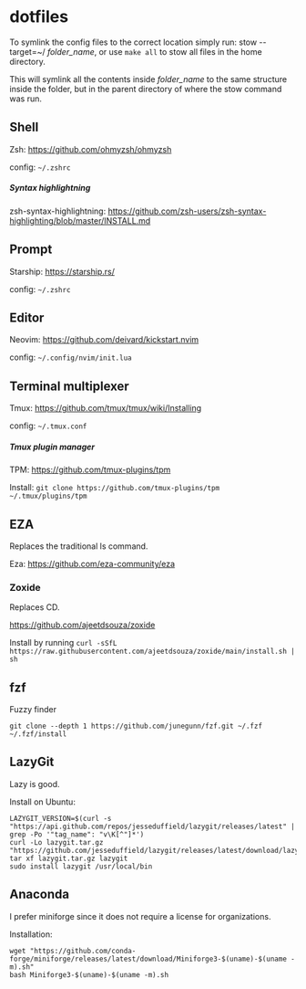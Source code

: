 # dotfiles

To symlink the config files to the correct location simply run: stow --target=~/ _folder\_name_, or use `make all` to stow all files in the home directory.
  
This will symlink all the contents inside _folder\_name_ to the same structure
inside the folder, but in the parent directory of where the stow command was run.

## Shell

Zsh: <https://github.com/ohmyzsh/ohmyzsh>

config: `~/.zshrc`

##### Syntax highlightning

zsh-syntax-highlightning: <https://github.com/zsh-users/zsh-syntax-highlighting/blob/master/INSTALL.md>

## Prompt

Starship: <https://starship.rs/>

config: `~/.zshrc`

## Editor

Neovim: <https://github.com/deivard/kickstart.nvim>

config: `~/.config/nvim/init.lua`

## Terminal multiplexer

Tmux: <https://github.com/tmux/tmux/wiki/Installing>

config: `~/.tmux.conf`

##### Tmux plugin manager

TPM: <https://github.com/tmux-plugins/tpm>

Install: `git clone https://github.com/tmux-plugins/tpm ~/.tmux/plugins/tpm`

## EZA

Replaces the traditional ls command.

Eza: <https://github.com/eza-community/eza>

### Zoxide

Replaces CD.

<https://github.com/ajeetdsouza/zoxide>

Install by running `curl -sSfL https://raw.githubusercontent.com/ajeetdsouza/zoxide/main/install.sh | sh`

## fzf

Fuzzy finder

```
git clone --depth 1 https://github.com/junegunn/fzf.git ~/.fzf
~/.fzf/install
```

## LazyGit

Lazy is good.

Install on Ubuntu:

```
LAZYGIT_VERSION=$(curl -s "https://api.github.com/repos/jesseduffield/lazygit/releases/latest" | grep -Po '"tag_name": "v\K[^"]*')
curl -Lo lazygit.tar.gz "https://github.com/jesseduffield/lazygit/releases/latest/download/lazygit_${LAZYGIT_VERSION}_Linux_x86_64.tar.gz"
tar xf lazygit.tar.gz lazygit
sudo install lazygit /usr/local/bin
```

## Anaconda

I prefer miniforge since it does not require a license for organizations.

Installation:

```
wget "https://github.com/conda-forge/miniforge/releases/latest/download/Miniforge3-$(uname)-$(uname -m).sh"
bash Miniforge3-$(uname)-$(uname -m).sh
```
